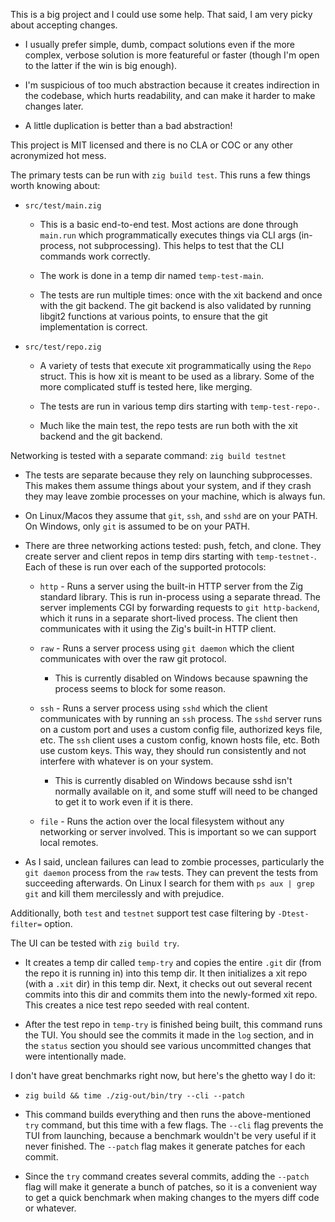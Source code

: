 This is a big project and I could use some help. That said, I am very picky about accepting changes.

* I usually prefer simple, dumb, compact solutions even if the more complex, verbose solution is more featureful or faster (though I'm open to the latter if the win is big enough).

* I'm suspicious of too much abstraction because it creates indirection in the codebase, which hurts readability, and can make it harder to make changes later.

* A little duplication is better than a bad abstraction!

This project is MIT licensed and there is no CLA or COC or any other acronymized hot mess.

The primary tests can be run with `zig build test`. This runs a few things worth knowing about:

* `src/test/main.zig`

  * This is a basic end-to-end test. Most actions are done through `main.run` which programmatically executes things via CLI args (in-process, not subprocessing). This helps to test that the CLI commands work correctly.

  * The work is done in a temp dir named `temp-test-main`.

  * The tests are run multiple times: once with the xit backend and once with the git backend. The git backend is also validated by running libgit2 functions at various points, to ensure that the git implementation is correct.

* `src/test/repo.zig`

  * A variety of tests that execute xit programmatically using the `Repo` struct. This is how xit is meant to be used as a library. Some of the more complicated stuff is tested here, like merging.

  * The tests are run in various temp dirs starting with `temp-test-repo-`.

  * Much like the main test, the repo tests are run both with the xit backend and the git backend.

Networking is tested with a separate command: `zig build testnet`

* The tests are separate because they rely on launching subprocesses. This makes them assume things about your system, and if they crash they may leave zombie processes on your machine, which is always fun.

* On Linux/Macos they assume that `git`, `ssh`, and `sshd` are on your PATH. On Windows, only `git` is assumed to be on your PATH.

* There are three networking actions tested: push, fetch, and clone. They create server and client repos in temp dirs starting with `temp-testnet-`. Each of these is run over each of the supported protocols:

  * `http` - Runs a server using the built-in HTTP server from the Zig standard library. This is run in-process using a separate thread. The server implements CGI by forwarding requests to `git http-backend`, which it runs in a separate short-lived process. The client then communicates with it using the Zig's built-in HTTP client.

  * `raw` - Runs a server process using `git daemon` which the client communicates with over the raw git protocol.

    * This is currently disabled on Windows because spawning the process seems to block for some reason.

  * `ssh` - Runs a server process using `sshd` which the client communicates with by running an `ssh` process. The `sshd` server runs on a custom port and uses a custom config file, authorized keys file, etc. The `ssh` client uses a custom config, known hosts file, etc. Both use custom keys. This way, they should run consistently and not interfere with whatever is on your system.

    * This is currently disabled on Windows because sshd isn't normally available on it, and some stuff will need to be changed to get it to work even if it is there.

  * `file` - Runs the action over the local filesystem without any networking or server involved. This is important so we can support local remotes.

* As I said, unclean failures can lead to zombie processes, particularly the `git daemon` process from the `raw` tests. They can prevent the tests from succeeding afterwards. On Linux I search for them with `ps aux | grep git` and kill them mercilessly and with prejudice.

Additionally, both `test` and `testnet` support test case filtering by `-Dtest-filter=` option.

The UI can be tested with `zig build try`.

* It creates a temp dir called `temp-try` and copies the entire `.git` dir (from the repo it is running in) into this temp dir. It then initializes a xit repo (with a `.xit` dir) in this temp dir. Next, it checks out out several recent commits into this dir and commits them into the newly-formed xit repo. This creates a nice test repo seeded with real content.

* After the test repo in `temp-try` is finished being built, this command runs the TUI. You should see the commits it made in the `log` section, and in the `status` section you should see various uncommitted changes that were intentionally made.

I don't have great benchmarks right now, but here's the ghetto way I do it:

* `zig build && time ./zig-out/bin/try --cli --patch`

* This command builds everything and then runs the above-mentioned `try` command, but this time with a few flags. The `--cli` flag prevents the TUI from launching, because a benchmark wouldn't be very useful if it never finished. The `--patch` flag makes it generate patches for each commit.

* Since the `try` command creates several commits, adding the `--patch` flag will make it generate a bunch of patches, so it is a convenient way to get a quick benchmark when making changes to the myers diff code or whatever.
